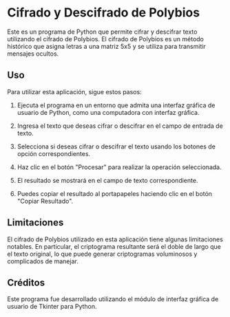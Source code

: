 # Cifrado y Descifrado de Polybios

Este es un programa de Python que permite cifrar y descifrar texto utilizando el cifrado de Polybios. El cifrado de Polybios es un método histórico que asigna letras a una matriz 5x5 y se utiliza para transmitir mensajes ocultos.

## Uso

Para utilizar esta aplicación, sigue estos pasos:

1. Ejecuta el programa en un entorno que admita una interfaz gráfica de usuario de Python, como una computadora con interfaz gráfica.

2. Ingresa el texto que deseas cifrar o descifrar en el campo de entrada de texto.

3. Selecciona si deseas cifrar o descifrar el texto usando los botones de opción correspondientes.

4. Haz clic en el botón "Procesar" para realizar la operación seleccionada.

5. El resultado se mostrará en el campo de texto correspondiente.

6. Puedes copiar el resultado al portapapeles haciendo clic en el botón "Copiar Resultado".

## Limitaciones

El cifrado de Polybios utilizado en esta aplicación tiene algunas limitaciones notables. En particular, el criptograma resultante será el doble de largo que el texto original, lo que puede generar criptogramas voluminosos y complicados de manejar.

## Créditos

Este programa fue desarrollado utilizando el módulo de interfaz gráfica de usuario de Tkinter para Python.


